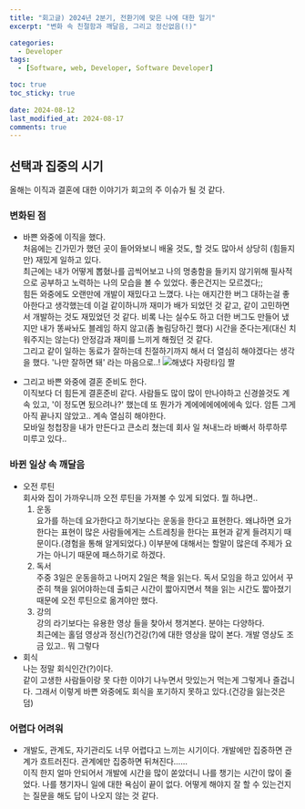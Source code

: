 ```yaml
---
title: "회고글) 2024년 2분기, 전환기에 맞은 나에 대한 일기"
excerpt: "변화 속 친절함과 깨달음, 그리고 정신없음(!)"

categories:
  - Developer
tags:
  - [Software, web, Developer, Software Developer]

toc: true
toc_sticky: true
 
date: 2024-08-12
last_modified_at: 2024-08-17
comments: true
---   
```


## 선택과 집중의 시기
올해는 이직과 결혼에 대한 이야기가 회고의 주 이슈가 될 것 같다.

### 변화된 점
- 바쁜 와중에 이직을 했다.     
  처음에는 긴가민가 했던 곳이 들어와보니 배울 것도, 할 것도 많아서 상당히 (힘들지만) 재밌게 일하고 있다.     
  최근에는 내가 어떻게 뽑혔나를 곱씩어보고 나의 멍충함을 들키지 않기위해 필사적으로 공부하고 노력하는 나의 모습을 볼 수 있었다. 좋은건지는 모르겠다;;    
  힘든 와중에도 오랜만에 개발이 재밌다고 느꼈다. 나는 애지간한 버그 대하는걸 좋아한다고 생각했는데 이걸 같이하니까 재미가 배가 되었던 것 같고, 같이 고민하면서 개발하는 것도 재밌었던 것 같다. 비록 나는 실수도 하고 더한 버그도 만들어 냈지만 내가 똥싸놔도 블레임 하지 않고(좀 놀림당하긴 했다) 시간을 준다는게(대신 치워주지는 않는다) 안정감과 재미를 느끼게 해줬던 것 같다.     
  그리고 같이 일하는 동료가 잘하는데 친절하기까지 해서 더 열심히 해야겠다는 생각을 했다. '나만 잘하면 돼' 라는 마음으로..!
  ![해냈다 자랑타임 짤](https://github.com/user-attachments/assets/d9352d29-4fde-421c-9551-2bb015e1d4bf)    

- 그리고 바쁜 와중에 결혼 준비도 한다.    
  이직보다 더 힘든게 결혼준비 같다. 사람들도 많이 많이 만나야하고 신경쓸것도 계속 있고, '이 정도면 됬으려나?' 했는데 또 뭔가가 계에에에에에에속 있다. 암튼 그게 아직 끝나지 않았고.. 계속 열심히 해야한다.    
  모바일 청첩장을 내가 만든다고 큰소리 쳤는데 회사 일 쳐내느라 바빠서 하루하루 미루고 있다..

### 바뀐 일상 속 깨달음
- 오전 루틴    
  회사와 집이 가까우니까 오전 루틴을 가져볼 수 있게 되었다. 뭘 하냐면..    
  1. 운동    
    요가를 하는데 요가한다고 하기보다는 운동을 한다고 표현한다. 왜냐하면 요가한다는 표현이 많은 사람들에게는 스트레칭을 한다는 표현과 같게 들려지기 때문이다.(경험을 통해 알게되었다.) 이부분에 대해서는 할말이 많은데 주제가 요가는 아니기 때문에 패스하기로 하겠다.    
  1. 독서    
    주중 3일은 운동을하고 나머지 2일은 책을 읽는다. 독서 모임을 하고 있어서 꾸준히 책을 읽어야하는데 출퇴근 시간이 짧아지면서 책을 읽는 시간도 짧아졌기 때문에 오전 루틴으로 옮겨야만 했다.
  1. 강의     
    강의 라기보다는 유용한 영상 들을 찾아서 챙겨본다. 분야는 다양하다.    
    최근에는 홀덤 영상과 정신(?)건강(?)에 대한 영상을 많이 본다. 개발 영상도 조금 있고.. 뭐 그렇다
- 회식     
  나는 정말 회식인간(?)이다.     
  같이 고생한 사람들이랑 못 다한 이야기 나누면서 맛있는거 먹는게 그렇게나 즐겁니다. 그래서 이렇게 바쁜 와중에도 회식을 포기하지 못하고 있다.(건강을 잃는것은 덤)

### 어렵다 어려워
- 개발도, 관계도, 자기관리도 너무 어렵다고 느끼는 시기이다. 개발에만 집중하면 관계가 흐트러진다. 관계에만 집중하면 뒤쳐진다......          
  이직 한지 얼마 안되어서 개발에 시간을 많이 쏟았더니 나를 챙기는 시간이 많이 줄었다. 나를 챙기자니 일에 대한 욕심이 끝이 없다. 어떻게 해야지 잘 할 수 있는건지는 질문을 해도 답이 나오지 않는 것 같다.     